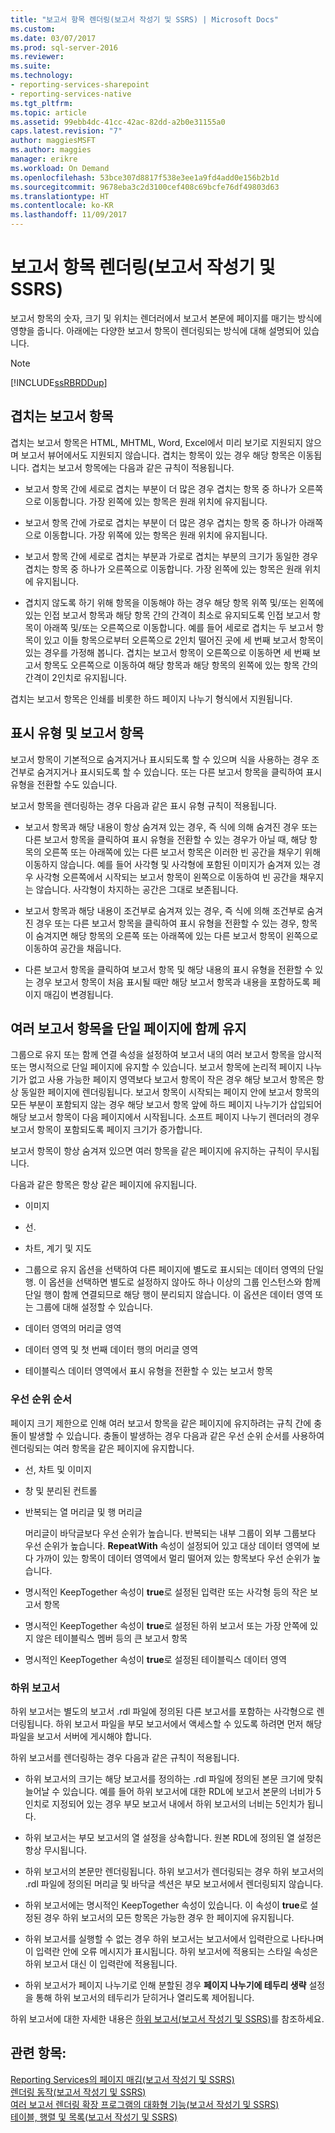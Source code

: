 ```yaml
---
title: "보고서 항목 렌더링(보고서 작성기 및 SSRS) | Microsoft Docs"
ms.custom: 
ms.date: 03/07/2017
ms.prod: sql-server-2016
ms.reviewer: 
ms.suite: 
ms.technology:
- reporting-services-sharepoint
- reporting-services-native
ms.tgt_pltfrm: 
ms.topic: article
ms.assetid: 99ebb4dc-41cc-42ac-82dd-a2b0e31155a0
caps.latest.revision: "7"
author: maggiesMSFT
ms.author: maggies
manager: erikre
ms.workload: On Demand
ms.openlocfilehash: 53bce307d8817f538e3ee1a9fd4add0e156b2b1d
ms.sourcegitcommit: 9678eba3c2d3100cef408c69bcfe76df49803d63
ms.translationtype: HT
ms.contentlocale: ko-KR
ms.lasthandoff: 11/09/2017
---
```

# <a name="rendering-report-items-report-builder-and-ssrs"></a>보고서 항목 렌더링(보고서 작성기 및 SSRS)
  보고서 항목의 숫자, 크기 및 위치는 렌더러에서 보고서 본문에 페이지를 매기는 방식에 영향을 줍니다. 아래에는 다양한 보고서 항목이 렌더링되는 방식에 대해 설명되어 있습니다.  
  
> [!NOTE]  
>  [!INCLUDE[ssRBRDDup](../../includes/ssrbrddup-md.md)]  
  
## <a name="overlapping-report-items"></a>겹치는 보고서 항목  
 겹치는 보고서 항목은 HTML, MHTML, Word, Excel에서 미리 보기로 지원되지 않으며 보고서 뷰어에서도 지원되지 않습니다. 겹치는 항목이 있는 경우 해당 항목은 이동됩니다. 겹치는 보고서 항목에는 다음과 같은 규칙이 적용됩니다.  
  
-   보고서 항목 간에 세로로 겹치는 부분이 더 많은 경우 겹치는 항목 중 하나가 오른쪽으로 이동합니다. 가장 왼쪽에 있는 항목은 원래 위치에 유지됩니다.  
  
-   보고서 항목 간에 가로로 겹치는 부분이 더 많은 경우 겹치는 항목 중 하나가 아래쪽으로 이동합니다. 가장 위쪽에 있는 항목은 원래 위치에 유지됩니다.  
  
-   보고서 항목 간에 세로로 겹치는 부분과 가로로 겹치는 부분의 크기가 동일한 경우 겹치는 항목 중 하나가 오른쪽으로 이동합니다. 가장 왼쪽에 있는 항목은 원래 위치에 유지됩니다.  
  
-   겹치지 않도록 하기 위해 항목을 이동해야 하는 경우 해당 항목 위쪽 및/또는 왼쪽에 있는 인접 보고서 항목과 해당 항목 간의 간격이 최소로 유지되도록 인접 보고서 항목이 아래쪽 및/또는 오른쪽으로 이동합니다. 예를 들어 세로로 겹치는 두 보고서 항목이 있고 이들 항목으로부터 오른쪽으로 2인치 떨어진 곳에 세 번째 보고서 항목이 있는 경우를 가정해 봅니다. 겹치는 보고서 항목이 오른쪽으로 이동하면 세 번째 보고서 항목도 오른쪽으로 이동하여 해당 항목과 해당 항목의 왼쪽에 있는 항목 간의 간격이 2인치로 유지됩니다.  
  
 겹치는 보고서 항목은 인쇄를 비롯한 하드 페이지 나누기 형식에서 지원됩니다.  
  
## <a name="visibility-and-report-items"></a>표시 유형 및 보고서 항목  
 보고서 항목이 기본적으로 숨겨지거나 표시되도록 할 수 있으며 식을 사용하는 경우 조건부로 숨겨지거나 표시되도록 할 수 있습니다. 또는 다른 보고서 항목을 클릭하여 표시 유형을 전환할 수도 있습니다.  
  
 보고서 항목을 렌더링하는 경우 다음과 같은 표시 유형 규칙이 적용됩니다.  
  
-   보고서 항목과 해당 내용이 항상 숨겨져 있는 경우, 즉 식에 의해 숨겨진 경우 또는 다른 보고서 항목을 클릭하여 표시 유형을 전환할 수 있는 경우가 아닐 때, 해당 항목의 오른쪽 또는 아래쪽에 있는 다른 보고서 항목은 이러한 빈 공간을 채우기 위해 이동하지 않습니다. 예를 들어 사각형 및 사각형에 포함된 이미지가 숨겨져 있는 경우 사각형 오른쪽에서 시작되는 보고서 항목이 왼쪽으로 이동하여 빈 공간을 채우지는 않습니다. 사각형이 차지하는 공간은 그대로 보존됩니다.  
  
-   보고서 항목과 해당 내용이 조건부로 숨겨져 있는 경우, 즉 식에 의해 조건부로 숨겨진 경우 또는 다른 보고서 항목을 클릭하여 표시 유형을 전환할 수 있는 경우, 항목이 숨겨지면 해당 항목의 오른쪽 또는 아래쪽에 있는 다른 보고서 항목이 왼쪽으로 이동하여 공간을 채웁니다.  
  
-   다른 보고서 항목을 클릭하여 보고서 항목 및 해당 내용의 표시 유형을 전환할 수 있는 경우 보고서 항목이 처음 표시될 때만 해당 보고서 항목과 내용을 포함하도록 페이지 매김이 변경됩니다.  
  
## <a name="keeping-report-items-together-on-a-single-page"></a>여러 보고서 항목을 단일 페이지에 함께 유지  
 그룹으로 유지 또는 함께 연결 속성을 설정하여 보고서 내의 여러 보고서 항목을 암시적 또는 명시적으로 단일 페이지에 유지할 수 있습니다. 보고서 항목에 논리적 페이지 나누기가 없고 사용 가능한 페이지 영역보다 보고서 항목이 작은 경우 해당 보고서 항목은 항상 동일한 페이지에 렌더링됩니다. 보고서 항목이 시작되는 페이지 안에 보고서 항목의 모든 부분이 포함되지 않는 경우 해당 보고서 항목 앞에 하드 페이지 나누기가 삽입되어 해당 보고서 항목이 다음 페이지에서 시작됩니다. 소프트 페이지 나누기 렌더러의 경우 보고서 항목이 포함되도록 페이지 크기가 증가합니다.  
  
 보고서 항목이 항상 숨겨져 있으면 여러 항목을 같은 페이지에 유지하는 규칙이 무시됩니다.  
  
 다음과 같은 항목은 항상 같은 페이지에 유지됩니다.  
  
-   이미지  
  
-   선.  
  
-   차트, 계기 및 지도  
  
-   그룹으로 유지 옵션을 선택하여 다른 페이지에 별도로 표시되는 데이터 영역의 단일 행. 이 옵션을 선택하면 별도로 설정하지 않아도 하나 이상의 그룹 인스턴스와 함께 단일 행이 함께 연결되므로 해당 행이 분리되지 않습니다. 이 옵션은 데이터 영역 또는 그룹에 대해 설정할 수 있습니다.  
  
-   데이터 영역의 머리글 영역  
  
-   데이터 영역 및 첫 번째 데이터 행의 머리글 영역  
  
-   테이블릭스 데이터 영역에서 표시 유형을 전환할 수 있는 보고서 항목  
  
### <a name="priority-order"></a>우선 순위 순서  
 페이지 크기 제한으로 인해 여러 보고서 항목을 같은 페이지에 유지하려는 규칙 간에 충돌이 발생할 수 있습니다. 충돌이 발생하는 경우 다음과 같은 우선 순위 순서를 사용하여 렌더링되는 여러 항목을 같은 페이지에 유지합니다.  
  
-   선, 차트 및 이미지  
  
-   창 및 분리된 컨트롤  
  
-   반복되는 열 머리글 및 행 머리글  
  
     머리글이 바닥글보다 우선 순위가 높습니다. 반복되는 내부 그룹이 외부 그룹보다 우선 순위가 높습니다. **RepeatWith** 속성이 설정되어 있고 대상 데이터 영역에 보다 가까이 있는 항목이 데이터 영역에서 멀리 떨어져 있는 항목보다 우선 순위가 높습니다.  
  
-   명시적인 KeepTogether 속성이 **true**로 설정된 입력란 또는 사각형 등의 작은 보고서 항목  
  
-   명시적인 KeepTogether 속성이 **true**로 설정된 하위 보고서 또는 가장 안쪽에 있지 않은 테이블릭스 멤버 등의 큰 보고서 항목  
  
-   명시적인 KeepTogether 속성이 **true**로 설정된 테이블릭스 데이터 영역  
  
### <a name="subreports"></a>하위 보고서  
 하위 보고서는 별도의 보고서 .rdl 파일에 정의된 다른 보고서를 포함하는 사각형으로 렌더링됩니다. 하위 보고서 파일을 부모 보고서에서 액세스할 수 있도록 하려면 먼저 해당 파일을 보고서 서버에 게시해야 합니다.  
  
 하위 보고서를 렌더링하는 경우 다음과 같은 규칙이 적용됩니다.  
  
-   하위 보고서의 크기는 해당 보고서를 정의하는 .rdl 파일에 정의된 본문 크기에 맞춰 늘어날 수 있습니다. 예를 들어 하위 보고서에 대한 RDL에 보고서 본문의 너비가 5인치로 지정되어 있는 경우 부모 보고서 내에서 하위 보고서의 너비는 5인치가 됩니다.  
  
-   하위 보고서는 부모 보고서의 열 설정을 상속합니다. 원본 RDL에 정의된 열 설정은 항상 무시됩니다.  
  
-   하위 보고서의 본문만 렌더링됩니다. 하위 보고서가 렌더링되는 경우 하위 보고서의 .rdl 파일에 정의된 머리글 및 바닥글 섹션은 부모 보고서에서 렌더링되지 않습니다.  
  
-   하위 보고서에는 명시적인 KeepTogether 속성이 있습니다. 이 속성이 **true**로 설정된 경우 하위 보고서의 모든 항목은 가능한 경우 한 페이지에 유지됩니다.  
  
-   하위 보고서를 실행할 수 없는 경우 하위 보고서는 보고서에서 입력란으로 나타나며 이 입력란 안에 오류 메시지가 표시됩니다. 하위 보고서에 적용되는 스타일 속성은 하위 보고서 대신 이 입력란에 적용됩니다.  
  
-   하위 보고서가 페이지 나누기로 인해 분할된 경우 **페이지 나누기에 테두리 생략** 설정을 통해 하위 보고서의 테두리가 닫히거나 열리도록 제어됩니다.  
  
 하위 보고서에 대한 자세한 내용은 [하위 보고서&#40;보고서 작성기 및 SSRS&#41;](../../reporting-services/report-design/subreports-report-builder-and-ssrs.md)를 참조하세요.  
  
## <a name="see-also"></a>관련 항목:  
 [Reporting Services의 페이지 매김&#40;보고서 작성기 및 SSRS&#41;](../../reporting-services/report-design/pagination-in-reporting-services-report-builder-and-ssrs.md)   
 [렌더링 동작&#40;보고서 작성기 및 SSRS&#41;](../../reporting-services/report-design/rendering-behaviors-report-builder-and-ssrs.md)   
 [여러 보고서 렌더링 확장 프로그램의 대화형 기능&#40;보고서 작성기 및 SSRS&#41;](../../reporting-services/report-builder/interactive-functionality-different-report-rendering-extensions.md)   
 [테이블, 행렬 및 목록&#40;보고서 작성기 및 SSRS&#41;](../../reporting-services/report-design/tables-matrices-and-lists-report-builder-and-ssrs.md)  
  
  
